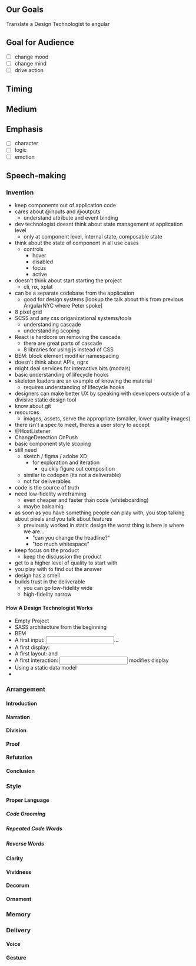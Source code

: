 ## Our Goals  
Translate a Design Technologist to angular

## Goal for Audience
- [ ] change mood
- [ ] change mind
- [ ] drive action

## Timing 

## Medium

## Emphasis  
- [ ] character  
- [ ] logic  
- [ ] emotion  

## Speech-making
  
### Invention
- keep components out of application code
- cares about @inputs and @outputs
  - understand attribute and event binding
- dev technologist doesnt think about state management at application level
  - only at component level, internal state, composable state
- think about the state of component in all use cases
  - controls
    - hover
    - disabled
    - focus
    - active
- doesn't think about start starting the project
  - cli, nx, xplat
- can be a separate codebase from the application
  - good for design systems [lookup the talk about this from previous AngularNYC where Peter spoke]
- 8 pixel grid
- SCSS and any css origanizational systems/tools
  - understanding cascade
  - understanding scoping
- React is hardcore on removing the cascade
  - there are great parts of cascade
  - 8 libraries for using js instead of CSS
- BEM: block element modifier namespacing
- doesn't think about APIs, ngrx
- might deal services for interactive bits (modals)
- basic understanding of lifecycle hooks
- skeleton loaders are an example of knowing the material
  - requires understanding of lifecycle hooks
- designers can make better UX by speaking with developers outside of a divisive static design tool
- know about git
- resources
  - images, assets, serve the appropriate (smaller, lower quality images)
- there isn't a spec to meet, theres a user story to accept
- @HostListener
- ChangeDetection OnPush
- basic component style scoping
- still need
  - sketch / figma / adobe XD
    - for exploration and iteration
      - quickly figure out composition
  - similar to codepen (its not a deliverable)
  - not for deliverables
- code is the source of truth
- need low-fidelity wireframing
  - even cheaper and faster than code (whiteboarding)
  - maybe balsamiq
- as soon as you have something people can play with, you stop talking about pixels and you talk about features
  - previously worked in static design the worst thing is here is where we are...
    - "can you change the headline?"
    - "too much whitespace"
- keep focus on the product
  - keep the discussion the product
- get to a higher level of quality to start with
- you play with to find out the answer
- design has a smell
- builds trust in the deliverable
  - you can go low-fidelity wide
  - high-fidelity narrow


#### How A Design Technologist Works
- Empty Project
- SASS architecture from the beginning
- BEM
- A first input: <input>...
- A first display: <card>
- A first layout: <side-nav> and <top-nav>
- A first interaction: <input> modifies display
- Using a static data model
- 
### Arrangement
#### Introduction
#### Narration
#### Division
#### Proof
#### Refutation
#### Conclusion

### Style
#### Proper Language
##### Code Grooming
##### Repeated Code Words
##### Reverse Words
#### Clarity
#### Vividness
#### Decorum
#### Ornament

### Memory

### Delivery
#### Voice
#### Gesture
